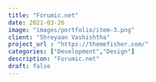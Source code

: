 ```yaml
---
title: "Forumic.net"
date: 2021-03-26
image: "images/portfolio/item-3.png"
client: "Shreyaan Vashishtha"
project_url : "https://themefisher.com/"
categories: ["Development","Design"]
description: "Forumic.net"
draft: false
---
```

